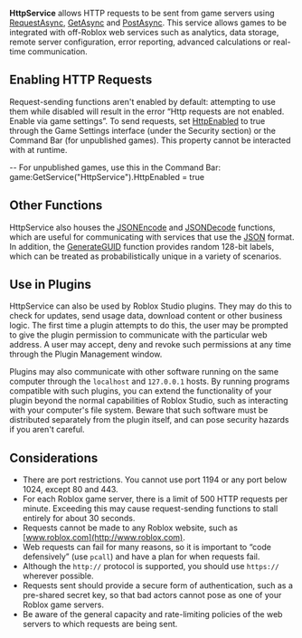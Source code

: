 **HttpService** allows HTTP requests to be sent from game servers using [RequestAsync](https://developer.roblox.com/en-us/api-reference/function/HttpService/RequestAsync), [GetAsync](https://developer.roblox.com/en-us/api-reference/function/HttpService/GetAsync) and [PostAsync](https://developer.roblox.com/en-us/api-reference/function/HttpService/PostAsync). This service allows games to be integrated with off-Roblox web services such as analytics, data storage, remote server configuration, error reporting, advanced calculations or real-time communication.

Enabling HTTP Requests
----------------------

Request-sending functions aren't enabled by default: attempting to use them while disabled will result in the error “Http requests are not enabled. Enable via game settings”. To send requests, set [HttpEnabled](https://developer.roblox.com/en-us/api-reference/property/HttpService/HttpEnabled) to true through the Game Settings interface (under the Security section) or the Command Bar (for unpublished games). This property cannot be interacted with at runtime.

\-- For unpublished games, use this in the Command Bar:
game:GetService("HttpService").HttpEnabled = true

Other Functions
---------------

HttpService also houses the [JSONEncode](https://developer.roblox.com/en-us/api-reference/function/HttpService/JSONEncode) and [JSONDecode](https://developer.roblox.com/en-us/api-reference/function/HttpService/JSONDecode) functions, which are useful for communicating with services that use the [JSON](https://json.org) format. In addition, the [GenerateGUID](https://developer.roblox.com/en-us/api-reference/function/HttpService/GenerateGUID) function provides random 128-bit labels, which can be treated as probabilistically unique in a variety of scenarios.

Use in Plugins
--------------

HttpService can also be used by Roblox Studio plugins. They may do this to check for updates, send usage data, download content or other business logic. The first time a plugin attempts to do this, the user may be prompted to give the plugin permission to communicate with the particular web address. A user may accept, deny and revoke such permissions at any time through the Plugin Management window.

Plugins may also communicate with other software running on the same computer through the `localhost` and `127.0.0.1` hosts. By running programs compatible with such plugins, you can extend the functionality of your plugin beyond the normal capabilities of Roblox Studio, such as interacting with your computer's file system. Beware that such software must be distributed separately from the plugin itself, and can pose security hazards if you aren't careful.

Considerations
--------------

*   There are port restrictions. You cannot use port 1194 or any port below 1024, except 80 and 443.
*   For each Roblox game server, there is a limit of 500 HTTP requests per minute. Exceeding this may cause request-sending functions to stall entirely for about 30 seconds.
*   Requests cannot be made to any Roblox website, such as [www.roblox.com](http://www.roblox.com).
*   Web requests can fail for many reasons, so it is important to “code defensively” (use `pcall`) and have a plan for when requests fail.
*   Although the `http://` protocol is supported, you should use `https://` wherever possible.
*   Requests sent should provide a secure form of authentication, such as a pre-shared secret key, so that bad actors cannot pose as one of your Roblox game servers.
*   Be aware of the general capacity and rate-limiting policies of the web servers to which requests are being sent.